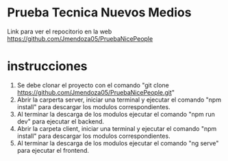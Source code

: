 # Prueba Tecnica Nuevos Medios
Link para ver el repocitorio en la web https://github.com/Jmendoza05/PruebaNicePeople

# instrucciones

1. Se debe clonar el proyecto con el comando "git clone https://github.com/Jmendoza05/PruebaNicePeople.git"
2. Abrir la carperta server, iniciar una terminal y ejecutar el comando "npm install" para descargar los modulos correspondientes.
3. Al terminar la descarga de los modulos ejecutar el comando "npm run dev" para ejecutar el backend.
4. Abrir la carpeta client, iniciar una terminal y ejecutar el comando "npm install" para descargar los modulos correspondientes.
5. Al terminar la descarga de los modulos ejecutar el comando "ng serve" para ejecutar el frontend.
